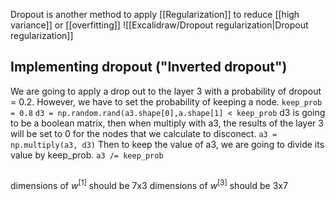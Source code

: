 Dropout is another method to apply [[Regularization]] to reduce [[high variance]] or [[overfitting]]
![[Excalidraw/Dropout regularization|Dropout regularization]]
## Implementing dropout ("Inverted dropout")
We are going to apply a drop out to the layer 3 with a probability of dropout  = 0.2. However, we have to set the probability of keeping a node.
`keep_prob = 0.8`
`d3 = np.random.rand(a3.shape[0],a.shape[1] < keep_prob`
d3 is going to be a boolean matrix, then when multiply with a3, the results of the layer 3 will be set to 0 for the nodes that we calculate to disconect.
`a3 = np.multiply(a3, d3)`
Then to keep the value of a3, we are going to divide its value by keep_prob.
`a3 /= keep_prob`


##
dimensions of $w^{[1]}$ should be 7x3 
dimensions of $w^{[3]}$ should be 3x7